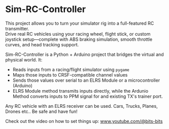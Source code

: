 # Sim-RC-Controller
 This project allows you to turn your simulator rig into a full-featured RC transmitter.  
Drive real RC vehicles using your racing wheel, flight stick, or custom joystick setup—complete with ABS braking simulation, smooth throttle curves, and head tracking support.

Sim-RC-Controller is a Python + Arduino project that bridges the virtual and physical world. It:
- Reads inputs from a racing/flight simulator using `pygame`
- Maps those inputs to CRSF-compatible channel values
- Sends those values over serial to an ELRS Module or a microcontroller (Arduino)
- ELRS Module method transmits inputs directly, while the Ardunio Method converts inputs to PPM signal for and existing TX's trainer port.

Any RC vehicle with an ELRS receiver can be used.  Cars, Trucks, Planes, Drones etc.. Be safe and have fun!

Check out the video on how to set things up: www.youtube.com/@bits-bits
